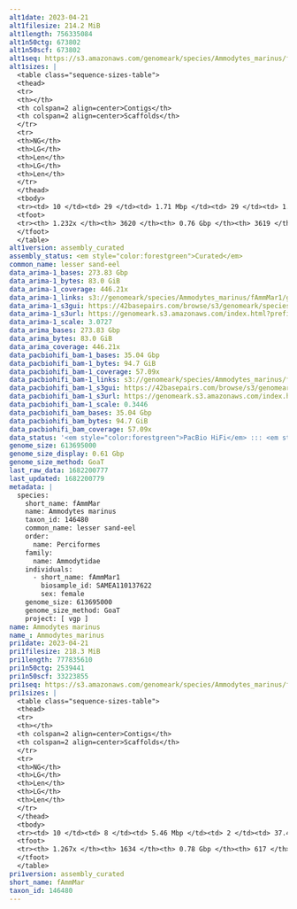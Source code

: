```yaml
---
alt1date: 2023-04-21
alt1filesize: 214.2 MiB
alt1length: 756335084
alt1n50ctg: 673802
alt1n50scf: 673802
alt1seq: https://s3.amazonaws.com/genomeark/species/Ammodytes_marinus/fAmmMar1/assembly_curated/fAmmMar1.alt.cur.20230421.fasta.gz
alt1sizes: |
  <table class="sequence-sizes-table">
  <thead>
  <tr>
  <th></th>
  <th colspan=2 align=center>Contigs</th>
  <th colspan=2 align=center>Scaffolds</th>
  </tr>
  <tr>
  <th>NG</th>
  <th>LG</th>
  <th>Len</th>
  <th>LG</th>
  <th>Len</th>
  </tr>
  </thead>
  <tbody>
  <tr><td> 10 </td><td> 29 </td><td> 1.71 Mbp </td><td> 29 </td><td> 1.71 Mbp </td></tr>  <tr><td> 20 </td><td> 71 </td><td> 1.28 Mbp </td><td> 71 </td><td> 1.28 Mbp </td></tr>  <tr><td> 30 </td><td> 125 </td><td> 1.03 Mbp </td><td> 125 </td><td> 1.03 Mbp </td></tr>  <tr><td> 40 </td><td> 191 </td><td> 0.83 Mbp </td><td> 191 </td><td> 0.83 Mbp </td></tr>  <tr style="background-color:#cccccc;"><td> 50 </td><td> 273 </td><td> 0.67 Mbp </td><td> 273 </td><td> 0.67 Mbp </td></tr>  <tr><td> 60 </td><td> 373 </td><td> 0.56 Mbp </td><td> 373 </td><td> 0.56 Mbp </td></tr>  <tr><td> 70 </td><td> 495 </td><td> 460.97 Kbp </td><td> 495 </td><td> 460.97 Kbp </td></tr>  <tr><td> 80 </td><td> 646 </td><td> 357.70 Kbp </td><td> 646 </td><td> 357.70 Kbp </td></tr>  <tr><td> 90 </td><td> 845 </td><td> 268.58 Kbp </td><td> 845 </td><td> 268.58 Kbp </td></tr>  <tr><td> 100 </td><td> 1122 </td><td> 178.40 Kbp </td><td> 1121 </td><td> 179.14 Kbp </td></tr>  </tbody>
  <tfoot>
  <tr><th> 1.232x </th><th> 3620 </th><th> 0.76 Gbp </th><th> 3619 </th><th> 0.76 Gbp </th></tr>
  </tfoot>
  </table>
alt1version: assembly_curated
assembly_status: <em style="color:forestgreen">Curated</em>
common_name: lesser sand-eel
data_arima-1_bases: 273.83 Gbp
data_arima-1_bytes: 83.0 GiB
data_arima-1_coverage: 446.21x
data_arima-1_links: s3://genomeark/species/Ammodytes_marinus/fAmmMar1/genomic_data/arima/<br>
data_arima-1_s3gui: https://42basepairs.com/browse/s3/genomeark/species/Ammodytes_marinus/fAmmMar1/genomic_data/arima/
data_arima-1_s3url: https://genomeark.s3.amazonaws.com/index.html?prefix=species/Ammodytes_marinus/fAmmMar1/genomic_data/arima/
data_arima-1_scale: 3.0727
data_arima_bases: 273.83 Gbp
data_arima_bytes: 83.0 GiB
data_arima_coverage: 446.21x
data_pacbiohifi_bam-1_bases: 35.04 Gbp
data_pacbiohifi_bam-1_bytes: 94.7 GiB
data_pacbiohifi_bam-1_coverage: 57.09x
data_pacbiohifi_bam-1_links: s3://genomeark/species/Ammodytes_marinus/fAmmMar1/genomic_data/pacbio_hifi/<br>
data_pacbiohifi_bam-1_s3gui: https://42basepairs.com/browse/s3/genomeark/species/Ammodytes_marinus/fAmmMar1/genomic_data/pacbio_hifi/
data_pacbiohifi_bam-1_s3url: https://genomeark.s3.amazonaws.com/index.html?prefix=species/Ammodytes_marinus/fAmmMar1/genomic_data/pacbio_hifi/
data_pacbiohifi_bam-1_scale: 0.3446
data_pacbiohifi_bam_bases: 35.04 Gbp
data_pacbiohifi_bam_bytes: 94.7 GiB
data_pacbiohifi_bam_coverage: 57.09x
data_status: '<em style="color:forestgreen">PacBio HiFi</em> ::: <em style="color:forestgreen">Arima</em>'
genome_size: 613695000
genome_size_display: 0.61 Gbp
genome_size_method: GoaT
last_raw_data: 1682200777
last_updated: 1682200779
metadata: |
  species:
    short_name: fAmmMar
    name: Ammodytes marinus
    taxon_id: 146480
    common_name: lesser sand-eel
    order:
      name: Perciformes
    family:
      name: Ammodytidae
    individuals:
      - short_name: fAmmMar1
        biosample_id: SAMEA110137622
        sex: female
    genome_size: 613695000
    genome_size_method: GoaT
    project: [ vgp ]
name: Ammodytes marinus
name_: Ammodytes_marinus
pri1date: 2023-04-21
pri1filesize: 218.3 MiB
pri1length: 777835610
pri1n50ctg: 2539441
pri1n50scf: 33223855
pri1seq: https://s3.amazonaws.com/genomeark/species/Ammodytes_marinus/fAmmMar1/assembly_curated/fAmmMar1.pri.cur.20230421.fasta.gz
pri1sizes: |
  <table class="sequence-sizes-table">
  <thead>
  <tr>
  <th></th>
  <th colspan=2 align=center>Contigs</th>
  <th colspan=2 align=center>Scaffolds</th>
  </tr>
  <tr>
  <th>NG</th>
  <th>LG</th>
  <th>Len</th>
  <th>LG</th>
  <th>Len</th>
  </tr>
  </thead>
  <tbody>
  <tr><td> 10 </td><td> 8 </td><td> 5.46 Mbp </td><td> 2 </td><td> 37.46 Mbp </td></tr>  <tr><td> 20 </td><td> 22 </td><td> 4.24 Mbp </td><td> 4 </td><td> 36.69 Mbp </td></tr>  <tr><td> 30 </td><td> 37 </td><td> 3.63 Mbp </td><td> 5 </td><td> 35.78 Mbp </td></tr>  <tr><td> 40 </td><td> 56 </td><td> 2.86 Mbp </td><td> 7 </td><td> 33.56 Mbp </td></tr>  <tr style="background-color:#cccccc;"><td> 50 </td><td> 79 </td><td style="background-color:#88ff88;"> 2.54 Mbp </td><td> 9 </td><td style="background-color:#88ff88;"> 33.22 Mbp </td></tr>  <tr><td> 60 </td><td> 105 </td><td> 2.18 Mbp </td><td> 11 </td><td> 32.61 Mbp </td></tr>  <tr><td> 70 </td><td> 136 </td><td> 1.75 Mbp </td><td> 13 </td><td> 31.42 Mbp </td></tr>  <tr><td> 80 </td><td> 176 </td><td> 1.34 Mbp </td><td> 15 </td><td> 30.11 Mbp </td></tr>  <tr><td> 90 </td><td> 229 </td><td> 1.00 Mbp </td><td> 17 </td><td> 28.48 Mbp </td></tr>  <tr><td> 100 </td><td> 304 </td><td> 0.66 Mbp </td><td> 19 </td><td> 27.02 Mbp </td></tr>  </tbody>
  <tfoot>
  <tr><th> 1.267x </th><th> 1634 </th><th> 0.78 Gbp </th><th> 617 </th><th> 0.78 Gbp </th></tr>
  </tfoot>
  </table>
pri1version: assembly_curated
short_name: fAmmMar
taxon_id: 146480
---
```

